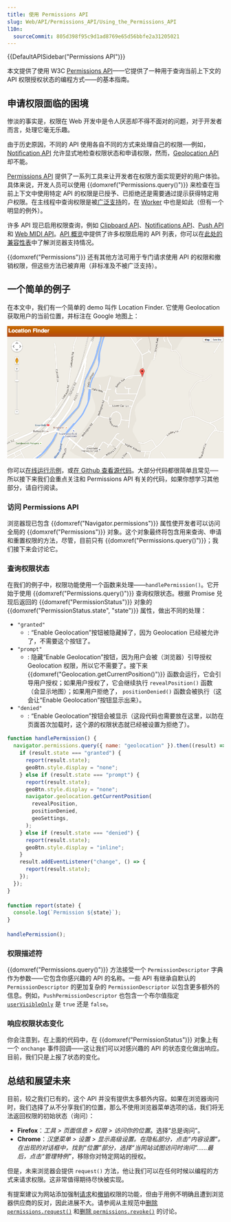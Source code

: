 ```yaml
---
title: 使用 Permissions API
slug: Web/API/Permissions_API/Using_the_Permissions_API
l10n:
  sourceCommit: 805d398f95c9d1ad8769e65d56bbfe2a31205021
---
```


{{DefaultAPISidebar("Permissions API")}}

本文提供了使用 W3C [Permissions API](/zh-CN/docs/Web/API/Permissions_API)——它提供了一种用于查询当前上下文的 API 权限授权状态的编程方式——的基本指南。

## 申请权限面临的困境

惨淡的事实是，权限在 Web 开发中是令人厌恶却不得不面对的问题，对于开发者而言，处理它毫无乐趣。

由于历史原因，不同的 API 使用各自不同的方式来处理自己的权限──例如，[Notification API](/zh-CN/docs/Web/API/Notifications_API) 允许显式地检查权限状态和申请权限，然而，[Geolocation API](/zh-CN/docs/Web/API/Geolocation_API) 却不能。

[Permissions API](/zh-CN/docs/Web/API/Permissions_API) 提供了一系列工具来让开发者在权限方面实现更好的用户体验。具体来说，开发人员可以使用 {{domxref("Permissions.query()")}} 来检查在当前上下文中使用特定 API 的权限是已授予、已拒绝还是需要通过提示获得特定用户权限。在主线程中查询权限是被[广泛支持](/zh-CN/docs/Web/API/Permissions_API#api.navigator.permissions)的，在 [Worker](/zh-CN/docs/Web/API/Permissions_API#api.workernavigator.permissions) 中也是如此（但有一个明显的例外）。

许多 API 现已启用权限查询，例如 [Clipboard API](/zh-CN/docs/Web/API/Clipboard_API)、[Notifications API](/zh-CN/docs/Web/API/Notifications_API)、[Push API](/zh-CN/docs/Web/API/Push_API) 和 [Web MIDI API](/zh-CN/docs/Web/API/Web_MIDI_API)。[API 概览](/zh-CN/docs/Web/API/Permissions_API#permission-aware_apis)中提供了许多权限启用的 API 列表，你可以在[此处的兼容性表](/zh-CN/docs/Web/API/Permissions_API#api.permissions)中了解浏览器支持情况。

{{domxref("Permissions")}} 还有其他方法可用于专门请求使用 API 的权限和撤销权限，但这些方法已被弃用（非标准及不被广泛支持）。

## 一个简单的例子

在本文中，我们有一个简单的 demo 叫作 Location Finder. 它使用 Geolocation 获取用户的当前位置，并标注在 Google 地图上：

![英国格林菲尔德地图的截图](location-finder-with-permissions-api.png)

你可以[在线运行示例](https://chrisdavidmills.github.io/location-finder-permissions-api/)，或[在 Github 查看源代码](https://github.com/chrisdavidmills/location-finder-permissions-api/tree/gh-pages)。大部分代码都很简单且常见──所以接下来我们会重点关注和 Permissions API 有关的代码，如果你想学习其他部分，请自行阅读。

### 访问 Permissions API

浏览器现已包含 {{domxref("Navigator.permissions")}} 属性使开发者可以访问全局的 {{domxref("Permissions")}} 对象。这个对象最终将包含用来查询、申请和重置权限的方法，尽管，目前只有 {{domxref("Permissions.query()")}}；我们接下来会讨论它。

### 查询权限状态

在我们的例子中，权限功能使用一个函数来处理——`handlePermission()`。它开始于使用 {{domxref("Permissions.query()")}} 查询权限状态。根据 Promise 兑现后返回的 {{domxref("PermissionStatus")}} 对象的 {{domxref("PermissionStatus.state", "state")}} 属性，做出不同的处理：

- `"granted"`
  - : “Enable Geolocation”按钮被隐藏掉了，因为 Geolocation 已经被允许了，不需要这个按钮了。
- `"prompt"`
  - : 隐藏“Enable Geolocation”按钮，因为用户会被（浏览器）引导授权 Geolocation 权限，所以它不需要了。接下来 {{domxref("Geolocation.getCurrentPosition()")}} 函数会运行，它会引导用户授权；如果用户授权了，它会继续执行 `revealPosition()` 函数（会显示地图）；如果用户拒绝了， `positionDenied()` 函数会被执行（这会让“Enable Geolocation”按钮显示出来）。
- `"denied"`
  - : “Enable Geolocation”按钮会被显示（这段代码也需要放在这里，以防在页面首次加载时，这个源的权限状态就已经被设置为拒绝了）。

```js
function handlePermission() {
  navigator.permissions.query({ name: "geolocation" }).then((result) => {
    if (result.state === "granted") {
      report(result.state);
      geoBtn.style.display = "none";
    } else if (result.state === "prompt") {
      report(result.state);
      geoBtn.style.display = "none";
      navigator.geolocation.getCurrentPosition(
        revealPosition,
        positionDenied,
        geoSettings,
      );
    } else if (result.state === "denied") {
      report(result.state);
      geoBtn.style.display = "inline";
    }
    result.addEventListener("change", () => {
      report(result.state);
    });
  });
}

function report(state) {
  console.log(`Permission ${state}`);
}

handlePermission();
```

### 权限描述符

{{domxref("Permissions.query()")}} 方法接受一个 `PermissionDescriptor` 字典作为参数——它包含你感兴趣的 API 的名称。一些 API 有继承自默认的 `PermissionDescriptor` 的更加复杂的 `PermissionDescriptor` 以包含更多额外的信息。例如，`PushPermissionDescriptor` 也包含一个布尔值指定 [`userVisibleOnly`](/zh-CN/docs/Web/API/PushManager/subscribe#Parameters) 是 `true` 还是 `false`。

### 响应权限状态变化

你会注意到，在上面的代码中，在 {{domxref("PermissionStatus")}} 对象上有一个 `onchange` 事件回调——这让我们可以对感兴趣的 API 的状态变化做出响应。目前，我们只是上报了状态的变化。

## 总结和展望未来

目前，较之我们已有的，这个 API 并没有提供太多额外内容。如果在浏览器询问时，我们选择了从不分享我们的位置，那么不使用浏览器菜单选项的话，我们将无法返回权限的初始状态（询问）：

- **Firefox**：_工具 > 页面信息 > 权限 > 访问你的位置_。选择“总是询问”。
- **Chrome**：_汉堡菜单 > 设置 > 显示高级设置。在隐私部分，点击“内容设置”。在出现的对话框中，找到“位置”部分，选择“当网站试图访问时询问”……最后，点击“管理特例”_，移除你对特定网站的授权。

但是，未来浏览器会提供 `request()` 方法，他让我们可以在任何时候以编程的方式来请求权限。这非常值得期待尽快被实现。

有提案建议为网站添加强制[请求](https://github.com/WICG/permissions-request)和[撤销](https://github.com/WICG/permissions-revoke)权限的功能，但由于用例不明确且遭到浏览器供应商的反对，因此进展不大。请参阅从主规范中[删除 `permissions.request()`](https://github.com/w3c/permissions/issues/83) 和[删除 `permissions.revoke()`](https://github.com/w3c/permissions/issues/46) 的讨论。
